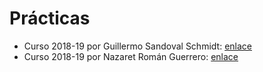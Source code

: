# Prácticas

- Curso 2018-19 por Guillermo Sandoval Schmidt: [enlace](https://github.com/Gsandoval96/MC-UGR)
- Curso 2018-19 por Nazaret Román Guerrero: [enlace](https://github.com/nazaretrogue/MC)
